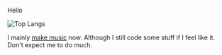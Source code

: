 Hello

![Top Langs](https://github-readme-stats.vercel.app/api/top-langs/?username=azur1s&layout=compact&bg_color=00000000&hide=lua,nix,shell,powershell,vim%20script,makefile,glsl,css&langs_count=8&hide_border=true&theme=github_dark?)

I mainly [make music](https://www.youtube.com/channel/UCLhvVj-vd0pkfqxJVyga7Sw) now. Although I still code some stuff if I feel like it. Don't expect me to do much. 
